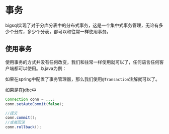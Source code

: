 # 事务

bigsql实现了对于分库分表中的分布式事务，这是一个集中式事务管理，无论有多少个分库，多少个分表，都可以和往常一样使用事务。


## 使用事务

使用事务的方式并没有任何改变，我们和往常一样使用就可以了，任何语言任何客户端都可以使用。以java为例：

如果在spring中配置了事务管理器，那么我们使用``@Transaction``注解就可以了。

如果是在jdbc中

```java
Connection conn = ...;
conn.setAutoCommit(false);

//提交
conn.commit();
//或者回滚
conn.rollback();
```





